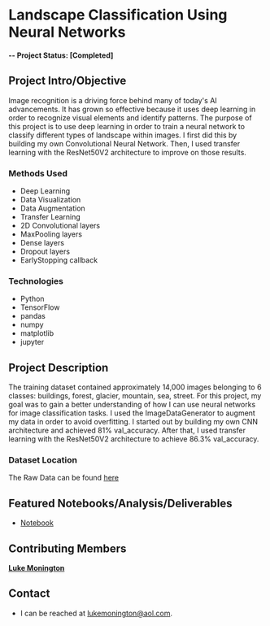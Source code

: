 # Landscape Classification Using Neural Networks

#### -- Project Status: [Completed]

## Project Intro/Objective
Image recognition is a driving force behind many of today's AI advancements. It has grown so effective because it uses deep learning in order to recognize visual elements and identify patterns. The purpose of this project is to use deep learning in order to train a neural network to classify different types of landscape within images. I first did this by building my own Convolutional Neural Network. Then, I used transfer learning with the ResNet50V2 architecture to improve on those results.


### Methods Used
* Deep Learning
* Data Visualization
* Data Augmentation
* Transfer Learning
* 2D Convolutional layers
* MaxPooling layers
* Dense layers
* Dropout layers
* EarlyStopping callback

### Technologies
* Python
* TensorFlow
* pandas
* numpy
* matplotlib
* jupyter

## Project Description
The training dataset contained approximately 14,000 images belonging to 6 classes: buildings, forest, glacier, mountain, sea, street. For this project, my goal was to gain a better understanding of how I can use neural networks for image classification tasks. I used the ImageDataGenerator to augment my data in order to avoid overfitting. I started out by building my own CNN architecture and achieved 81% val_accuracy. After that, I used transfer learning with the ResNet50V2 architecture to achieve 86.3% val_accuracy.

### Dataset Location
The Raw Data can be found [here](https://www.kaggle.com/puneet6060/intel-image-classification)

## Featured Notebooks/Analysis/Deliverables
* [Notebook](https://github.com/lukemonington/landscape_classification/blob/main/main.ipynb)


## Contributing Members

**[Luke Monington](https://github.com/lukemonington)**

## Contact
* I can be reached at lukemonington@aol.com.
